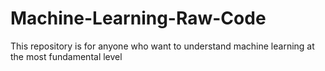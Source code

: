 # Machine-Learning-Raw-Code
This repository is for anyone who want to understand machine learning at the most fundamental level
